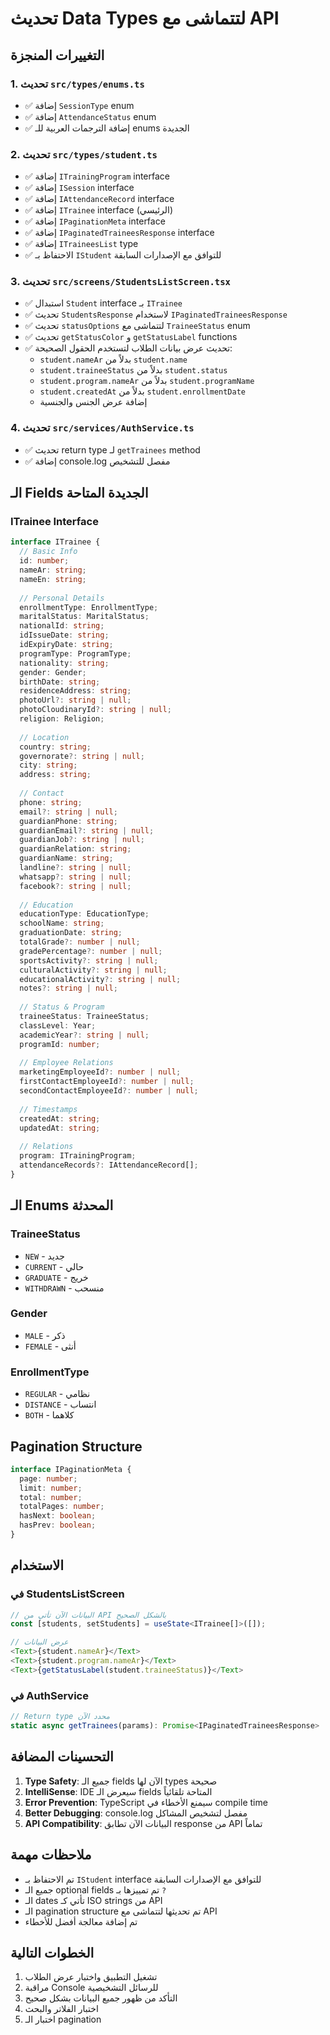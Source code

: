 # تحديث Data Types لتتماشى مع API

## التغييرات المنجزة

### 1. تحديث `src/types/enums.ts`
- ✅ إضافة `SessionType` enum
- ✅ إضافة `AttendanceStatus` enum  
- ✅ إضافة الترجمات العربية للـ enums الجديدة

### 2. تحديث `src/types/student.ts`
- ✅ إضافة `ITrainingProgram` interface
- ✅ إضافة `ISession` interface
- ✅ إضافة `IAttendanceRecord` interface
- ✅ إضافة `ITrainee` interface (الرئيسي)
- ✅ إضافة `IPaginationMeta` interface
- ✅ إضافة `IPaginatedTraineesResponse` interface
- ✅ إضافة `ITraineesList` type
- ✅ الاحتفاظ بـ `IStudent` للتوافق مع الإصدارات السابقة

### 3. تحديث `src/screens/StudentsListScreen.tsx`
- ✅ استبدال `Student` interface بـ `ITrainee`
- ✅ تحديث `StudentsResponse` لاستخدام `IPaginatedTraineesResponse`
- ✅ تحديث `statusOptions` لتتماشى مع `TraineeStatus` enum
- ✅ تحديث `getStatusColor` و `getStatusLabel` functions
- ✅ تحديث عرض بيانات الطلاب لتستخدم الحقول الصحيحة:
  - `student.nameAr` بدلاً من `student.name`
  - `student.traineeStatus` بدلاً من `student.status`
  - `student.program.nameAr` بدلاً من `student.programName`
  - `student.createdAt` بدلاً من `student.enrollmentDate`
  - إضافة عرض الجنس والجنسية

### 4. تحديث `src/services/AuthService.ts`
- ✅ تحديث return type لـ `getTrainees` method
- ✅ إضافة console.log مفصل للتشخيص

## الـ Fields الجديدة المتاحة

### ITrainee Interface
```typescript
interface ITrainee {
  // Basic Info
  id: number;
  nameAr: string;
  nameEn: string;
  
  // Personal Details
  enrollmentType: EnrollmentType;
  maritalStatus: MaritalStatus;
  nationalId: string;
  idIssueDate: string;
  idExpiryDate: string;
  programType: ProgramType;
  nationality: string;
  gender: Gender;
  birthDate: string;
  residenceAddress: string;
  photoUrl?: string | null;
  photoCloudinaryId?: string | null;
  religion: Religion;
  
  // Location
  country: string;
  governorate?: string | null;
  city: string;
  address: string;
  
  // Contact
  phone: string;
  email?: string | null;
  guardianPhone: string;
  guardianEmail?: string | null;
  guardianJob?: string | null;
  guardianRelation: string;
  guardianName: string;
  landline?: string | null;
  whatsapp?: string | null;
  facebook?: string | null;
  
  // Education
  educationType: EducationType;
  schoolName: string;
  graduationDate: string;
  totalGrade?: number | null;
  gradePercentage?: number | null;
  sportsActivity?: string | null;
  culturalActivity?: string | null;
  educationalActivity?: string | null;
  notes?: string | null;
  
  // Status & Program
  traineeStatus: TraineeStatus;
  classLevel: Year;
  academicYear?: string | null;
  programId: number;
  
  // Employee Relations
  marketingEmployeeId?: number | null;
  firstContactEmployeeId?: number | null;
  secondContactEmployeeId?: number | null;
  
  // Timestamps
  createdAt: string;
  updatedAt: string;
  
  // Relations
  program: ITrainingProgram;
  attendanceRecords?: IAttendanceRecord[];
}
```

## الـ Enums المحدثة

### TraineeStatus
- `NEW` - جديد
- `CURRENT` - حالي  
- `GRADUATE` - خريج
- `WITHDRAWN` - منسحب

### Gender
- `MALE` - ذكر
- `FEMALE` - أنثى

### EnrollmentType
- `REGULAR` - نظامي
- `DISTANCE` - انتساب
- `BOTH` - كلاهما

## Pagination Structure

```typescript
interface IPaginationMeta {
  page: number;
  limit: number;
  total: number;
  totalPages: number;
  hasNext: boolean;
  hasPrev: boolean;
}
```

## الاستخدام

### في StudentsListScreen
```typescript
// البيانات الآن تأتي من API بالشكل الصحيح
const [students, setStudents] = useState<ITrainee[]>([]);

// عرض البيانات
<Text>{student.nameAr}</Text>
<Text>{student.program.nameAr}</Text>
<Text>{getStatusLabel(student.traineeStatus)}</Text>
```

### في AuthService
```typescript
// Return type محدد الآن
static async getTrainees(params): Promise<IPaginatedTraineesResponse>
```

## التحسينات المضافة

1. **Type Safety**: جميع الـ fields الآن لها types صحيحة
2. **IntelliSense**: IDE سيعرض الـ fields المتاحة تلقائياً
3. **Error Prevention**: TypeScript سيمنع الأخطاء في compile time
4. **Better Debugging**: console.log مفصل لتشخيص المشاكل
5. **API Compatibility**: البيانات الآن تطابق response من API تماماً

## ملاحظات مهمة

- تم الاحتفاظ بـ `IStudent` interface للتوافق مع الإصدارات السابقة
- جميع الـ optional fields تم تمييزها بـ `?`
- الـ dates تأتي كـ ISO strings من API
- الـ pagination structure تم تحديثها لتتماشى مع API
- تم إضافة معالجة أفضل للأخطاء

## الخطوات التالية

1. تشغيل التطبيق واختبار عرض الطلاب
2. مراقبة Console للرسائل التشخيصية
3. التأكد من ظهور جميع البيانات بشكل صحيح
4. اختبار الفلاتر والبحث
5. اختبار الـ pagination
